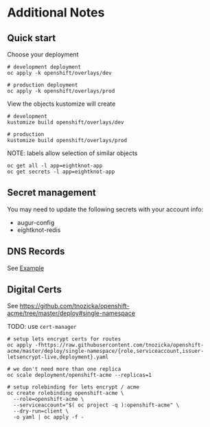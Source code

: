 # Additional Notes

## Quick start

Choose your deployment

```
# development deployment
oc apply -k openshift/overlays/dev
```

```
# production deployment
oc apply -k openshift/overlays/prod
```

View the objects kustomize will create

```
# development
kustomize build openshift/overlays/dev

# production
kustomize build openshift/overlays/prod
```

NOTE: labels allow selection of similar objects

```
oc get all -l app=eightknot-app
oc get secrets -l app=eightknot-app
```

## Secret management

You may need to update the following secrets with your account info:

- augur-config
- eightknot-redis

## DNS Records

See [Example](https://gitlab.com/osci/community-cage-infra-dns/-/merge_requests/49/diffs)

## Digital Certs

See https://github.com/tnozicka/openshift-acme/tree/master/deploy#single-namespace

TODO: use `cert-manager`

```
# setup lets encrypt certs for routes
oc apply -fhttps://raw.githubusercontent.com/tnozicka/openshift-acme/master/deploy/single-namespace/{role,serviceaccount,issuer-letsencrypt-live,deployment}.yaml

# we don't need more than one replica
oc scale deployment/openshift-acme --replicas=1

# setup rolebinding for lets encrypt / acme
oc create rolebinding openshift-acme \
  --role=openshift-acme \
  --serviceaccount="$( oc project -q ):openshift-acme" \
  --dry-run=client \
  -o yaml | oc apply -f -
```
